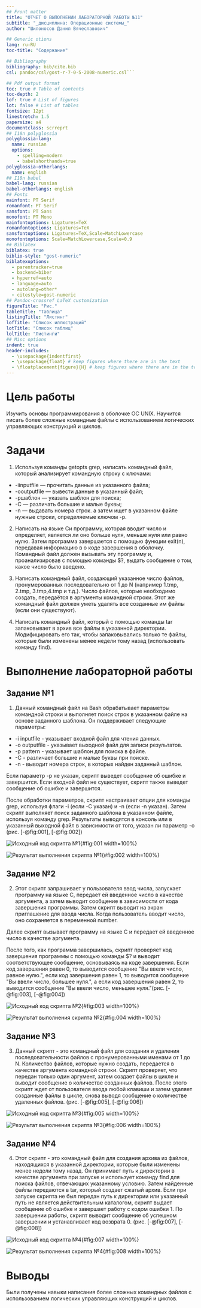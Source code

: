 ```yaml
---
## Front matter
title: "ОТЧЕТ О ВЫПОЛНЕНИИ ЛАБОРАТОРНОЙ РАБОТЫ №11"
subtitle: "_дисциплина: Операционные системы_"
author: "Шилоносов Данил Вячеславович"

## Generic otions
lang: ru-RU
toc-title: "Содержание"

## Bibliography
bibliography: bib/cite.bib
csl: pandoc/csl/gost-r-7-0-5-2008-numeric.csl```

## Pdf output format
toc: true # Table of contents
toc-depth: 2
lof: true # List of figures
lot: false # List of tables
fontsize: 12pt
linestretch: 1.5
papersize: a4
documentclass: scrreprt
## I18n polyglossia
polyglossia-lang:
  name: russian
  options:
	- spelling=modern
	- babelshorthands=true
polyglossia-otherlangs:
  name: english
## I18n babel
babel-lang: russian
babel-otherlangs: english
## Fonts
mainfont: PT Serif
romanfont: PT Serif
sansfont: PT Sans
monofont: PT Mono
mainfontoptions: Ligatures=TeX
romanfontoptions: Ligatures=TeX
sansfontoptions: Ligatures=TeX,Scale=MatchLowercase
monofontoptions: Scale=MatchLowercase,Scale=0.9
## Biblatex
biblatex: true
biblio-style: "gost-numeric"
biblatexoptions:
  - parentracker=true
  - backend=biber
  - hyperref=auto
  - language=auto
  - autolang=other*
  - citestyle=gost-numeric
## Pandoc-crossref LaTeX customization
figureTitle: "Рис."
tableTitle: "Таблица"
listingTitle: "Листинг"
lofTitle: "Список иллюстраций"
lotTitle: "Список таблиц"
lolTitle: "Листинги"
## Misc options
indent: true
header-includes:
  - \usepackage{indentfirst}
  - \usepackage{float} # keep figures where there are in the text
  - \floatplacement{figure}{H} # keep figures where there are in the text
---
```


# Цель работы
Изучить основы программирования в оболочке ОС UNIX. Научится писать более сложные командные файлы с использованием логических управляющих конструкций и циклов.

# Задачи
1. Используя команды getopts grep, написать командный файл, который анализирует командную строку с ключами:
- -iinputfile — прочитать данные из указанного файла;
- -ooutputfile — вывести данные в указанный файл;
- -pшаблон — указать шаблон для поиска;
- -C — различать большие и малые буквы;
- -n — выдавать номера строк.
а затем ищет в указанном файле нужные строки, определяемые ключом -p.

2. Написать на языке Си программу, которая вводит число и определяет, является ли оно больше нуля, меньше нуля или равно нулю. Затем программа завершается с помощью функции exit(n), передавая информацию в о коде завершения в оболочку. Командный файл должен вызывать эту программу и, проанализировав с помощью команды $?, выдать сообщение о том, какое число было введено.

3. Написать командный файл, создающий указанное число файлов, пронумерованных последовательно от 1 до N (например 1.tmp, 2.tmp, 3.tmp,4.tmp и т.д.). Число файлов, которые необходимо создать, передаётся в аргументы командной строки. Этот же командный файл должен уметь удалять все созданные им файлы (если они существуют).

4. Написать командный файл, который с помощью команды tar запаковывает в архив все файлы в указанной директории. Модифицировать его так, чтобы запаковывались только те файлы, которые были изменены менее недели тому назад (использовать команду find).

# Выполнение лабораторной работы

## Задание №1
1. Данный командный файл на Bash обрабатывает параметры командной строки и выполняет поиск строк в указанном файле на основе заданного шаблона. Он поддерживает следующие параметры:
- -i inputfile - указывает входной файл для чтения данных.
- -o outputfile - указывает выходной файл для записи результатов.
- -p pattern - указывает шаблон для поиска в файле.
- -C - различает большие и малые буквы при поиске.
- -n - выводит номера строк, в которых найден заданный шаблон.

Если параметр -p не указан, скрипт выведет сообщение об ошибке и завершится. Если входной файл не существует, скрипт также выведет сообщение об ошибке и завершится.

После обработки параметров, скрипт настраивает опции для команды grep, используя флаги -i (если -C указан) и -n (если -n указан). Затем скрипт выполняет поиск заданного шаблона в указанном файле, используя команду grep. Результаты выводятся в консоль или в указанный выходной файл в зависимости от того, указан ли параметр -o (рис. [-@fig:001], [-@fig:002])

![Исходный код скрипта №1](image/1.png){#fig:001 width=100%}

![Результат выполнения скрипта №1](image/2.png){#fig:002 width=100%}

## Задание №2
2. Этот скрипт запрашивает у пользователя ввод числа, запускает программу на языке C, передает ей введенное число в качестве аргумента, а затем выводит сообщение в зависимости от кода завершения программы.
Затем скрипт выводит на экран приглашение для ввода числа. Когда пользователь вводит число, оно сохраняется в переменной number.

Далее скрипт вызывает программу на языке C и передает ей введенное число в качестве аргумента.

После того, как программа завершилась, скрипт проверяет код завершения программы с помощью команды $? и выводит соответствующее сообщение, основываясь на коде завершения. Если код завершения равен 0, то выводится сообщение "Вы ввели число, равное нулю.", если код завершения равен 1, то выводится сообщение "Вы ввели число, большее нуля.", а если код завершения равен 2, то выводится сообщение "Вы ввели число, меньшее нуля."(рис. [-@fig:003], [-@fig:004])

![Исходный код скрипта №2](image/3.png){#fig:003 width=100%}

![Результат выполнения скрипта №2](image/4.png){#fig:004 width=100%}

## Задание №3
3. Данный скрипт - это командный файл для создания и удаления последовательности файлов с пронумерованными именами от 1 до N. Количество файлов, которые нужно создать, передается в качестве аргумента командной строки. Скрипт проверяет, что передан только один аргумент, затем создает файлы в цикле и выводит сообщение о количестве созданных файлов. После этого скрипт ждет от пользователя ввода любой клавиши и затем удаляет созданные файлы в цикле, снова выводя сообщение о количестве удаленных файлов. (рис. [-@fig:005], [-@fig:006])

![Исходный код скрипта №3](image/5.png){#fig:005 width=100%}

![Результат выполнения скрипта №3](image/6.png){#fig:006 width=100%}

## Задание №4
4. Этот скрипт - это командный файл для создания архива из файлов, находящихся в указанной директории, которые были изменены менее недели тому назад. Он принимает путь к директории в качестве аргумента при запуске и использует команду find для поиска файлов, отвечающих указанному условию. Затем найденные файлы передаются в tar, который создает сжатый архив. Если при запуске скрипта не был передан путь к директории или указанный путь не является действительным каталогом, скрипт выдает сообщение об ошибке и завершает работу с кодом ошибки 1. По завершении работы, скрипт выводит сообщение об успешном завершении и устанавливает код возврата 0. (рис. [-@fig:007], [-@fig:008])

![Исходный код скрипта №4](image/7.png){#fig:007 width=100%}

![Результат выполнения скрипта №4](image/8.png){#fig:008 width=100%}

# Выводы
Были получены навыки написания более сложных командных файлов с использованием логических управляющих конструкций и циклов.
